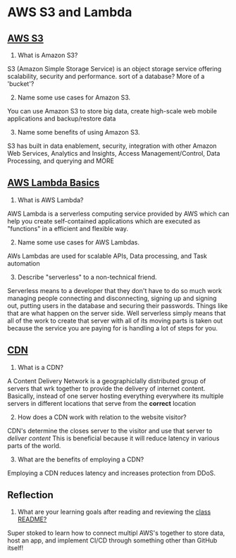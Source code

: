 # AWS S3 and Lambda

## [AWS S3](https://aws.amazon.com/s3/)

1.  What is Amazon S3?

S3 (Amazon Simple Storage Service) is an object storage service offering scalability, security and performance. sort of a database? More of a 'bucket'?

2.  Name some use cases for Amazon S3.

You can use Amazon S3 to store big data, create high-scale web mobile applications and backup/restore data

3.  Name some benefits of using Amazon S3.

S3 has built in data enablement, security, integration with other Amazon Web Services, Analytics and Insights, Access Management/Control, Data Processing, and querying and MORE

## [AWS Lambda Basics](https://www.serverless.com/aws-lambda)

1.  What is AWS Lambda?

AWS Lambda is a serverless computing service provided by AWS which can help you create self-contained applications which are executed as "functions" in a efficient and flexible way.

2.  Name some use cases for AWS Lambdas.

AWs Lambdas are used for scalable APIs, Data processing, and Task automation

3.  Describe "serverless" to a non-technical friend.

Serverless means to a developer that they don't have to do so much work managing people connecting and disconnecting, signing up and signing out, putting users in the database and securing their passwords. Things like that are what happen on the server side. Well serverless simply means that all of the work to create that server with all of its moving parts is taken out because the service you are paying for is handling a lot of steps for you.

## [CDN](https://cyberhoot.com/cybrary/content-delivery-network-cdn/)

1.  What is a CDN?

A Content Delivery Network is a geographiclally distributed group of servers that wrk together to provide the delivery of internet content. Basically, instead of one server hosting everything everywhere its multiple servers in different locations that serve from the **correct** location

2.  How does a CDN work with relation to the website visitor?

CDN's determine the closes server to the visitor and use that server to _deliver content_ This is beneficial because it will reduce latency in various parts of the world.

3.  What are the benefits of employing a CDN?

Employing a CDN reduces latency and increases protection from DDoS.

## Reflection

1.  What are your learning goals after reading and reviewing the [class README?](https://codefellows.github.io/code-401-javascript-guide/curriculum/class-17/)

Super stoked to learn how to connect multipl AWS's together to store data, host an app, and implement CI/CD through something other than GitHub itself!
